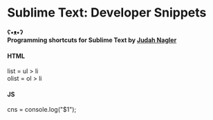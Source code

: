 Sublime Text: Developer Snippets
==================================

**ʕ•ᴥ•ʔ**  
**Programming shortcuts for Sublime Text by [Judah Nagler](http://github.com/judahn)**

#### HTML
list 	= ul > li  
olist 	= ol > li  

#### JS  
cns     = console.log("$1");   
